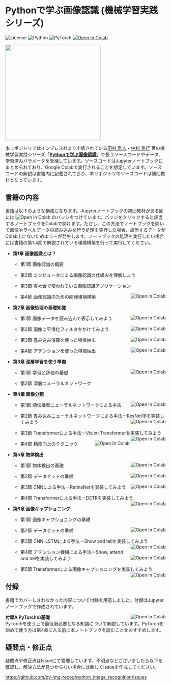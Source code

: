 # Pythonで学ぶ画像認識 (機械学習実践シリーズ)

![License](https://img.shields.io/badge/License-MIT-green)
![Python](https://img.shields.io/badge/Python-3.8-orange)
![PyTorch](https://img.shields.io/badge/PyTorch-1.13.0-orange)
<a target="_blank" href="https://colab.research.google.com/github/py-img-recog/python_image_recognition"><img src="https://colab.research.google.com/assets/colab-badge.svg" alt="Open In Colab"/></a>

<img src="https://user-images.githubusercontent.com/55578738/222943631-e4b3e5d4-e856-4c05-aaa9-3ee26ce5e804.jpg" width=300>

本リポジトリではインプレス社より出版されている[田村 雅人](https://tamtamz.github.io/ja/)・[中村 克行](https://scholar.google.com/citations?user=ZIxQ5zAAAAAJ&hl=en) 著の機械学習実践シリーズ「**[Pythonで学ぶ画像認識](https://book.impress.co.jp/books/1122101074)**」で扱うソースコードやデータ、学習済みパラメータを管理しています。ソースコードはJupyterノートブックにまとめられており、Google Colabで実行されることを想定しています。ソースコードの解説は書籍内に記載されており、本リポジトリのソースコードは補助教材となっています。

## 書籍の内容

書籍は以下のような構成になります。Jupyterノートブックの補助教材がある節には <img src="https://colab.research.google.com/assets/colab-badge.svg" alt="Open In Colab"/> のバッジをつけています。バッジをクリックすると該当するノートブックをColabで開けます。ただし、この方法でノートブックを開いて画像やラベルデータの読み込みを行う処理を実行した場合、該当するデータがColab上にないためエラーが発生します。ノートブックの処理を実行したい場合には書籍の第1.4節で解説されている環境構築を行って実行してください。

- **第1章 画像認識とは？**
	- 第1節 画像認識の概要
	
	- 第2節 コンピュータによる画像認識の仕組みを理解しよう
	
	- 第3節 実社会で使われている画像認識アプリケーション

	- 第4節 画像認識のための開発環境構築 <a target="_blank" href="https://colab.research.google.com/github/py-img-recog/python_image_recognition/blob/main/1_img_recog/1_4_build_env.ipynb"><img align="right" src="https://colab.research.google.com/assets/colab-badge.svg" alt="Open In Colab"/></a>
- **第2章 画像処理の基礎知識**
	- 第1節 画像データを読み込んで表示してみよう <a target="_blank" href="https://colab.research.google.com/github/py-img-recog/python_image_recognition/blob/main/2_img_basics/2_1_img_load.ipynb"><img align="right" src="https://colab.research.google.com/assets/colab-badge.svg" alt="Open In Colab"/></a>
	
	- 第2節 画像に平滑化フィルタをかけてみよう <a target="_blank" href="https://colab.research.google.com/github/py-img-recog/python_image_recognition/blob/main/2_img_basics/2_2_smoothing_filter.ipynb"><img align="right" src="https://colab.research.google.com/assets/colab-badge.svg" alt="Open In Colab"/></a>

	- 第3節 畳み込み演算を使った特徴抽出<a target="_blank" href="https://colab.research.google.com/github/py-img-recog/python_image_recognition/blob/main/2_img_basics/2_3_convolution.ipynb"><img align="right" src="https://colab.research.google.com/assets/colab-badge.svg" alt="Open In Colab"/></a>

	- 第4節 アテンションを使った特徴抽出<a target="_blank" href="https://colab.research.google.com/github/py-img-recog/python_image_recognition/blob/main/2_img_basics/2_4_attention.ipynb"><img align="right" src="https://colab.research.google.com/assets/colab-badge.svg" alt="Open In Colab"/></a>

- **第3章 深層学習を使う準備**
	- 第1節 学習と評価の基礎 <a target="_blank" href="https://colab.research.google.com/github/py-img-recog/python_image_recognition/blob/main/3_dnn_prep/3_1_train_eval.ipynb"><img align="right" src="https://colab.research.google.com/assets/colab-badge.svg" alt="Open In Colab"/></a>
	
	- 第2節 深層ニューラルネットワーク
	
- **第4章 画像分類**
	- 第1節 順伝播型ニューラルネットワークによる手法 <a target="_blank" href="https://colab.research.google.com/github/py-img-recog/python_image_recognition/blob/main/4_classification/4_1_fnn/4_1_fnn.ipynb"><img align="right" src="https://colab.research.google.com/assets/colab-badge.svg" alt="Open In Colab"/></a>
	
	- 第2節 畳み込みニューラルネットワークによる手法ーResNet18を実装してみよう <a target="_blank" href="https://colab.research.google.com/github/py-img-recog/python_image_recognition/blob/main/4_classification/4_2_cnn/4_2_cnn.ipynb"><img align="right" src="https://colab.research.google.com/assets/colab-badge.svg" alt="Open In Colab"/></a>

	- 第3節 Transformerによる手法ーVision Transformerを実装してみよう <a target="_blank" href="https://colab.research.google.com/github/py-img-recog/python_image_recognition/blob/main/4_classification/4_3_transformer/4_3_transformer.ipynb"><img align="right" src="https://colab.research.google.com/assets/colab-badge.svg" alt="Open In Colab"/></a>

	- 第4節 精度向上のテクニック <a target="_blank" href="https://colab.research.google.com/github/py-img-recog/python_image_recognition/blob/main/4_classification/4_4_technique/4_4_technique.ipynb"><img align="right" src="https://colab.research.google.com/assets/colab-badge.svg" alt="Open In Colab"/></a>

- **第5章 物体検出**
	- 第1節 物体検出の基礎 <a target="_blank" href="https://colab.research.google.com/github/py-img-recog/python_image_recognition/blob/main/5_object_detection/5_1_object_detection_basics.ipynb"><img align="right" src="https://colab.research.google.com/assets/colab-badge.svg" alt="Open In Colab"/></a>
	
	- 第2節 データセットの準備 <a target="_blank" href="https://colab.research.google.com/github/py-img-recog/python_image_recognition/blob/main/5_object_detection/5_2_dataset.ipynb"><img align="right" src="https://colab.research.google.com/assets/colab-badge.svg" alt="Open In Colab"/></a>

	- 第3節 CNNによる手法ーRetinaNetを実装してみよう <a target="_blank" href="https://colab.research.google.com/github/py-img-recog/python_image_recognition/blob/main/5_object_detection/5_3_retinanet/5_3_retinanet.ipynb"><img align="right" src="https://colab.research.google.com/assets/colab-badge.svg" alt="Open In Colab"/></a>

	- 第4節 Transformerによる手法ーDETRを実装してみよう <a target="_blank" href="https://colab.research.google.com/github/py-img-recog/python_image_recognition/blob/main/5_object_detection/5_4_detr/5_4_detr.ipynb"><img align="right" src="https://colab.research.google.com/assets/colab-badge.svg" alt="Open In Colab"/></a>

- **第6章 画像キャプショニング**
	- 第1節 画像キャプショニングの基礎
	
	- 第2節 データセットの準備 <a target="_blank" href="https://colab.research.google.com/github/py-img-recog/python_image_recognition/blob/main/6_img_captioning/6_2_dataset.ipynb"><img align="right" src="https://colab.research.google.com/assets/colab-badge.svg" alt="Open In Colab"/></a>

	- 第3節 CNN-LSTMによる手法ーShow and tellを実装してみよう <a target="_blank" href="https://colab.research.google.com/github/py-img-recog/python_image_recognition/blob/main/6_img_captioning/6_3_show_and_tell/6_3_show_and_tell.ipynb"><img align="right" src="https://colab.research.google.com/assets/colab-badge.svg" alt="Open In Colab"/></a>

	- 第4節 アテンション機構による手法ーShow, attend and tellを実装してみよう <a target="_blank" href="https://colab.research.google.com/github/py-img-recog/python_image_recognition/blob/main/6_img_captioning/6_4_show_attend_and_tell/6_4_show_attend_and_tell.ipynb"><img align="right" src="https://colab.research.google.com/assets/colab-badge.svg" alt="Open In Colab"/></a>

	- 第5節 Transformerによる画像キャプショニングを実装してみよう <a target="_blank" href="https://colab.research.google.com/github/py-img-recog/python_image_recognition/blob/main/6_img_captioning/6_5_transformer_captioning/6_5_transformer_captioning.ipynb"><img align="right" src="https://colab.research.google.com/assets/colab-badge.svg" alt="Open In Colab"/></a>

## 付録

書籍でカバーしきれなかった内容について付録を用意しました。付録はJupyterノートブックで作成されています。

<dl>
<dt><strong>付録A PyTorchの基礎</strong> <a target="_blank" href="https://colab.research.google.com/github/py-img-recog/python_image_recognition/blob/main/appendix/a_pytorch.ipynb"><img align="right" src="https://colab.research.google.com/assets/colab-badge.svg" alt="Open In Colab"/></a></dt>
<dd style="margin-left: 0;">PyTorchを使う上で最低限必要となる知識について解説しています。PyTorchを始めて使う方は第4章に入る前に本ノートブックを読むことをおすすめします。</dd>
</dl>

## 疑問点・修正点

疑問点や修正点はIssueにて管理しています。不明点などございましたら以下を確認し、解決方法が見つからない場合には新しくIssueを作成してください。

https://github.com/py-img-recog/python_image_recognition/issues
